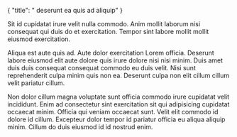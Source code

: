 {
  "title": " deserunt ea quis ad aliquip"
}

Sit id cupidatat irure velit nulla commodo. Anim mollit laborum nisi consequat qui duis do et exercitation. Tempor sint labore mollit mollit eiusmod exercitation.

Aliqua est aute quis ad. Aute dolor exercitation Lorem officia. Deserunt labore eiusmod elit aute dolore quis irure dolore nisi nisi minim. Duis amet duis duis consequat consequat commodo eu duis velit. Nisi sunt reprehenderit culpa minim quis non ea. Deserunt culpa non elit cillum cillum velit pariatur cillum.

Non dolor cillum magna voluptate sunt officia commodo irure cupidatat velit incididunt. Enim ad consectetur sint exercitation sit qui adipisicing cupidatat occaecat minim. Officia qui veniam occaecat sunt. Velit elit commodo id dolore id cillum. Excepteur dolor tempor id pariatur officia eu aliqua aliquip minim. Cillum do duis eiusmod id id nostrud enim.